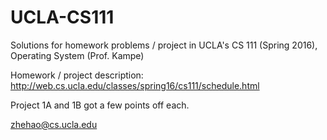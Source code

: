 # UCLA-CS111

Solutions for homework problems / project in UCLA's CS 111 (Spring 2016), Operating System (Prof. Kampe)

Homework / project description: http://web.cs.ucla.edu/classes/spring16/cs111/schedule.html

Project 1A and 1B got a few points off each.

zhehao@cs.ucla.edu